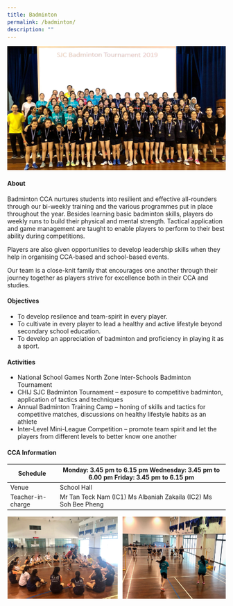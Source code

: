```yaml
---
title: Badminton
permalink: /badminton/
description: ""
---
```



![](/images/CCA/Physical%20Sports/Badminton/B1.jpg)

#### **About**


Badminton CCA nurtures students into resilient and effective all-rounders through our bi-weekly training and the various programmes put in place throughout the year. Besides learning basic badminton skills, players do weekly runs to build their physical and mental strength. Tactical application and game management are taught to enable players to perform to their best ability during competitions.

  

Players are also given opportunities to develop leadership skills when they help in organising CCA-based and school-based events.

  

Our team is a close-knit family that encourages one another through their journey together as players strive for excellence both in their CCA and studies.

#### **Objectives**


*   To develop resilence and team-spirit in every player.
*   To cultivate in every player to lead a healthy and active lifestyle beyond secondary school education.
*   To develop an appreciation of badminton and proficiency in playing it as a sport.

#### **Activities**


*   National School Games North Zone Inter-Schools Badminton Tournament
*   CHIJ SJC Badminton Tournament – exposure to competitive badminton, application of tactics and techniques
*   Annual Badminton Training Camp – honing of skills and tactics for competitive matches, discussions on healthy lifestyle habits as an athlete
*   Inter-Level Mini-League Competition – promote team spirit and let the players from different levels to better know one another

#### **CCA Information**


| Schedule           | Monday: 3.45 pm to 6.15 pm Wednesday: 3.45 pm to 6.00 pm Friday: 3.45 pm to 6.15 pm |
|--------------------|-------------------------------------------------------------------------------------|
| Venue              | School Hall                                                                         |
| Teacher-in-charge  | Mr Tan Teck Nam (IC1) Ms Albaniah Zakaila (IC2) Ms Soh Bee Pheng                    |
  

![](/images/CCA/Physical%20Sports/Badminton/B2.png)